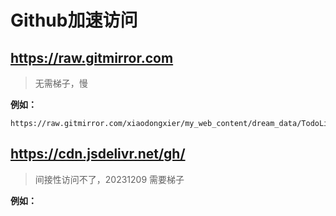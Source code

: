 # Github加速访问


## https://raw.gitmirror.com

> 无需梯子，慢

**例如：**

```
https://raw.gitmirror.com/xiaodongxier/my_web_content/dream_data/TodoList/index.md
```


## https://cdn.jsdelivr.net/gh/ 

> 间接性访问不了，20231209 需要梯子

**例如：**

```

```